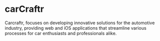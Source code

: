 # carCraftr
Carcraftr, focuses on developing innovative solutions for the automotive industry, providing web and iOS applications that streamline various processes for car enthusiasts and professionals alike. 